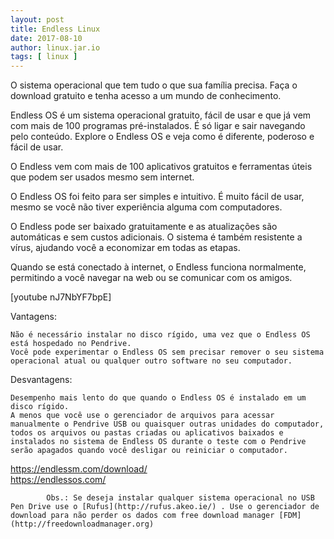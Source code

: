 ```yaml
---
layout: post
title: Endless Linux
date: 2017-08-10
author: linux.jar.io
tags: [ linux ]
---
```


O sistema operacional que tem tudo o que sua família precisa. Faça o download gratuito e tenha acesso a um mundo de conhecimento.

Endless OS é um sistema operacional gratuito, fácil de usar e que já vem com mais de 100 programas pré-instalados. É só ligar e sair navegando pelo conteúdo. Explore o Endless OS e veja como é diferente, poderoso e fácil de usar.

O Endless vem com mais de 100 aplicativos gratuitos e ferramentas úteis que podem ser usados mesmo sem internet.

O Endless OS foi feito para ser simples e intuitivo. É muito fácil de usar, mesmo se você não tiver experiência alguma com computadores.

O Endless pode ser baixado gratuitamente e as atualizações são automáticas e sem custos adicionais. O sistema é também resistente a vírus, ajudando você a economizar em todas as etapas.

Quando se está conectado à internet, o Endless funciona normalmente, permitindo a você navegar na web ou se comunicar com os amigos.

[youtube nJ7NbYF7bpE]

Vantagens:

    Não é necessário instalar no disco rígido, uma vez que o Endless OS está hospedado no Pendrive.
    Você pode experimentar o Endless OS sem precisar remover o seu sistema operacional atual ou qualquer outro software no seu computador.

Desvantagens:

    Desempenho mais lento do que quando o Endless OS é instalado em um disco rígido.
    A menos que você use o gerenciador de arquivos para acessar manualmente o Pendrive USB ou quaisquer outras unidades do computador, todos os arquivos ou pastas criadas ou aplicativos baixados e instalados no sistema de Endless OS durante o teste com o Pendrive serão apagados quando você desligar ou reiniciar o computador.

https://endlessm.com/download/  
https://endlessos.com/

			Obs.: Se deseja instalar qualquer sistema operacional no USB Pen Drive use o [Rufus](http://rufus.akeo.ie/) . Use o gerenciador de download para não perder os dados com free download manager [FDM](http://freedownloadmanager.org)